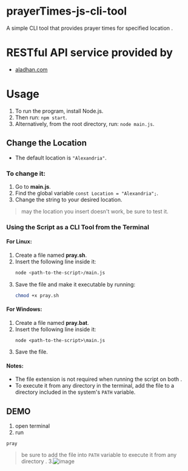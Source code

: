# prayerTimes-js-cli-tool

A simple CLI tool that provides  prayer times for  specified location .

# RESTful API service provided by

- [aladhan.com](https://aladhan.com/prayer-times-api)
  
# Usage

1. To run the program, install Node.js.
2. Then run: `npm start`.
3. Alternatively, from the root directory, run: `node main.js`.

## Change the Location
- The default location is `"Alexandria"`.

### To change it:
1. Go to **main.js**.
2. Find the global variable `const Location = "Alexandria";`.
3. Change the string to your desired location.
> may the location you insert doesn't work, be sure to test it.

### Using the Script as a CLI Tool from the Terminal  

#### For Linux:  
1. Create a file named **pray.sh**.  
2. Insert the following line inside it:  
   ```bash
   node <path-to-the-script>/main.js
   ```  
3. Save the file and make it executable by running:  
   ```bash
   chmod +x pray.sh
   ```  

#### For Windows:  
1. Create a file named **pray.bat**.  
2. Insert the following line inside it:  
   ```batch(cmd/powershell)
   node <path-to-the-script>\main.js
   ```  
3. Save the file.  

#### Notes:  
- The file extension is not required when running the script on both .  
- To execute it from any directory in the terminal, add the file to a directory included in the system's `PATH` variable.

## DEMO
1. open terminal
2. run
```
pray
```
> be sure to add the file into `PATH` variable to execute it from any directory .
3.![image](https://github.com/user-attachments/assets/63f264f2-adfe-4ffc-a4e8-a59aaea17b28)
